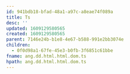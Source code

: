 ```yaml
---
id: 941bdb18-bfad-48a1-a97c-a8eae74f089a
title: Ts
desc: ''
updated: 1609129580565
created: 1609129580565
parent: 7146e24b-b1e8-4e67-b588-991e2bb3074e
children:
  - 0f0d98a1-67fe-45e3-b0fb-3f6851c61bbe
fname: ang.dd.html.html.dom.ts
hpath: ang.dd.html.html.dom.ts
---
```



